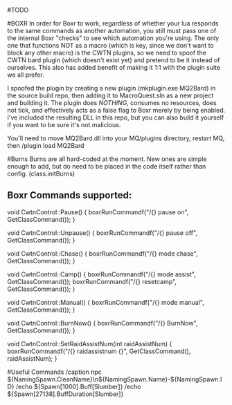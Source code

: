 #TODO

#BOXR
In order for Boxr to work, regardless of whether your lua responds to the same commands as another automation,
you still must pass one of the internal Boxr "checks" to see which automation you're using.  The only one that
functions NOT as a macro (which is key, since we don't want to block any other macro) is the CWTN plugins, so
we need to spoof the CWTN bard plugin (which doesn't exist yet) and pretend to be it instead of ourselves.  This
also has added benefit of making it 1:1 with the plugin suite we all prefer.

I spoofed the plugin by creating a new plugin (mkplugin.exe MQ2Bard) in the source build repo, then adding it
to MacroQuest.sln as a new project and building it.  The plugin does *NOTHING*, consumes no resources, does not
tick, and effectively acts as a false flag to Boxr merely by being enabled.  I've included the resulting DLL in
this repo, but you can also build it yourself if you want to be sure it's not malicious.

You'll need to move MQ2Bard.dll into your MQ/plugins directory, restart MQ, then /plugin load MQ2Bard

#Burns
Burns are all hard-coded at the moment.  New ones are simple enough to add, but
do need to be placed in the code itself rather than config. (class.initBurns)

## Boxr Commands supported:

void CwtnControl::Pause() {
boxrRunCommandf("/{} pause on", GetClassCommand());
}

void CwtnControl::Unpause() {
boxrRunCommandf("/{} pause off", GetClassCommand());
}

void CwtnControl::Chase() {
boxrRunCommandf("/{} mode chase", GetClassCommand());
}

void CwtnControl::Camp() {
boxrRunCommandf("/{} mode assist", GetClassCommand());
boxrRunCommandf("/{} resetcamp", GetClassCommand());
}

void CwtnControl::Manual() {
boxrRunCommandf("/{} mode manual", GetClassCommand());
}

void CwtnControl::BurnNow() {
boxrRunCommandf("/{} BurnNow", GetClassCommand());
}

void CwtnControl::SetRaidAssistNum(int raidAssistNum) {
boxrRunCommandf("/{} raidassistnum {}", GetClassCommand(), raidAssistNum);
}


#Useful Commands
/caption npc ${NamingSpawn.CleanName}\n${NamingSpawn.Name}-${NamingSpawn.ID}
/echo ${Spawn[1000].Buff[Slumber]}
/echo ${Spawn[27138].BuffDuration[Slumber]}

